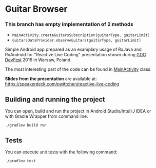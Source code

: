 Guitar Browser
==============

### This branch has empty implementation of 2 methods

- `MainActivity.createGuitarsSubscription(guitarType, guitarLimit)`
- `GuitarsDataProvider.observeGuitars(guitarType, guitarLimit)`

Simple Android app prepared as an examplary usage of RxJava and RxAndroid for "Reactive Live Coding" presentation shown during [GDG DevFest](http://devfest.pl) 2015 in Warsaw, Poland.

The most interesting part of the code can be found in [MainActivity](https://github.com/pwittchen/guitar-browser/blob/master/app/src/main/java/com/pwittchen/guitar/browser/ui/MainActivity.java) class.

**Slides from the presentation** are available at: https://speakerdeck.com/pwittchen/reactive-live-coding

Building and running the project
--------------------------------

You can open, build and run the project in Android Studio/IntelliJ IDEA or with Gradle Wrapper from command line:

```
./gradlew build run
```

Tests
-----

You can execute unit tests with the following command:

```
./gradlew test
```
